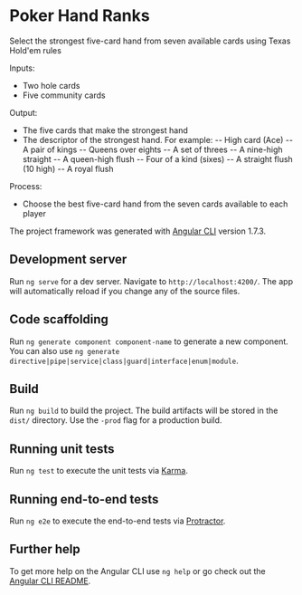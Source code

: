 # Poker Hand Ranks

Select the strongest five-card hand from seven available cards using Texas Hold'em rules

Inputs:
 - Two hole cards
 - Five community cards

Output:
 - The five cards that make the strongest hand
 - The descriptor of the strongest hand. For example:
 -- High card (Ace)
 -- A pair of kings
 -- Queens over eights
 -- A set of threes
 -- A nine-high straight
 -- A queen-high flush
 -- Four of a kind (sixes)
 -- A straight flush (10 high)
 -- A royal flush


Process:
 - Choose the best five-card hand from the seven cards available to each player 

The project framework was generated with [Angular CLI](https://github.com/angular/angular-cli) version 1.7.3.

## Development server

Run `ng serve` for a dev server. Navigate to `http://localhost:4200/`. The app will automatically reload if you change any of the source files.

## Code scaffolding

Run `ng generate component component-name` to generate a new component. You can also use `ng generate directive|pipe|service|class|guard|interface|enum|module`.

## Build

Run `ng build` to build the project. The build artifacts will be stored in the `dist/` directory. Use the `-prod` flag for a production build.

## Running unit tests

Run `ng test` to execute the unit tests via [Karma](https://karma-runner.github.io).

## Running end-to-end tests

Run `ng e2e` to execute the end-to-end tests via [Protractor](http://www.protractortest.org/).

## Further help

To get more help on the Angular CLI use `ng help` or go check out the [Angular CLI README](https://github.com/angular/angular-cli/blob/master/README.md).

